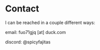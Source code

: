 <!-- title: Contact -->

# Contact

I can be reached in a couple different ways:

email: fuo71gjq [at] duck.com

discord: @spicyfajitas
